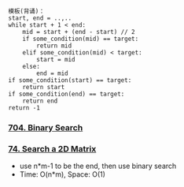 ```
模板(背诵)：
start, end = ..,..
while start + 1 < end:
	mid = start + (end - start) // 2
	if some_condition(mid) == target:
		return mid
	elif some_condition(mid) < target:
		start = mid
	else:
		end = mid
if some_condition(start) == target:
	return start
if some_condition(end) == target:
	return end
return -1
```

### [704. Binary Search](https://github.com/liangliang1120/leetcode/blob/main/solutions/704-Binary-Search.py)


### [74. Search a 2D Matrix](https://github.com/liangliang1120/leetcode/blob/main/solutions/0074-Search-a-2D-Matrix.py)
- use n*m-1 to be the end, then use binary search
- Time: O(n*m), Space: O(1)



